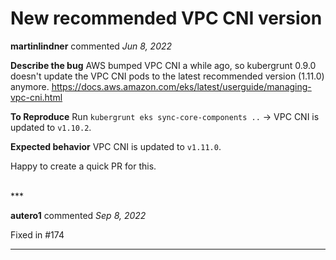 # New recommended VPC CNI version

**martinlindner** commented *Jun 8, 2022*

<!--
  Have any questions? Check out the contributing docs at https://docs.gruntwork.io/guides/contributing/, or
  ask in this issue and a Gruntwork core maintainer will be happy to help :)
-->

**Describe the bug**
AWS bumped VPC CNI a while ago, so kubergrunt 0.9.0 doesn't update the VPC CNI pods to the latest recommended version (1.11.0) anymore.
https://docs.aws.amazon.com/eks/latest/userguide/managing-vpc-cni.html

**To Reproduce**
Run `kubergrunt eks sync-core-components ..` -> VPC CNI is updated to `v1.10.2`.

**Expected behavior**
VPC CNI is updated to `v1.11.0`.

Happy to create a quick PR for this.

<br />
***


**autero1** commented *Sep 8, 2022*

Fixed in #174 
***

